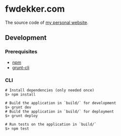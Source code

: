 # fwdekker.com
The source code of [my personal website](https://fwdekker.com/).

## Development
### Prerequisites
* [npm](https://www.npmjs.com/)
* [grunt-cli](https://www.npmjs.com/package/grunt-cli)

### CLI
```shell script
# Install dependencies (only needed once)
$> npm install
```

```shell script
# Build the application in `build/` for development
$> grunt dev
# Build the application in `build/` for deployment
$> grunt deploy
```

```shell script
# Run tests on the application in `build/`
$> npm test
```
